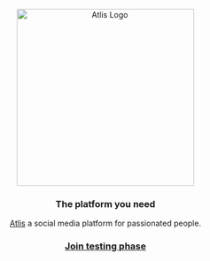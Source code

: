 <p align="center">
  <a href="https://atlis.gg/">
  <img src="https://app.atlis.gg/Atlis.svg" width="320" alt="Atlis Logo" />
  </a>
</p>

<h3 align="center">
  The platform you need
</h3>

<p align="center">
  <a href="https://atlis.gg/">Atlis</a> a social media platform for passionated people.
</p>

<h3 align="center">
  <a href="https://atlis.gg">Join testing phase</a>
</h3>
